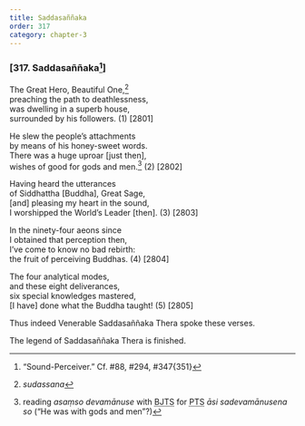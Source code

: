 ```yaml
---
title: Saddasaññaka
order: 317
category: chapter-3
---
```


### \[317. Saddasaññaka[^1]\]

The Great Hero, Beautiful One,[^2]  
preaching the path to deathlessness,  
was dwelling in a superb house,  
surrounded by his followers. (1) \[2801\]

He slew the people’s attachments  
by means of his honey-sweet words.  
There was a huge uproar \[just then\],  
wishes of good for gods and men.[^3] (2) \[2802\]

Having heard the utterances  
of Siddhattha \[Buddha\], Great Sage,  
\[and\] pleasing my heart in the sound,  
I worshipped the World’s Leader \[then\]. (3) \[2803\]

In the ninety-four aeons since  
I obtained that perception then,  
I’ve come to know no bad rebirth:  
the fruit of perceiving Buddhas. (4) \[2804\]

The four analytical modes,  
and these eight deliverances,  
six special knowledges mastered,  
\[I have\] done what the Buddha taught! (5) \[2805\]

Thus indeed Venerable Saddasaññaka Thera spoke these verses.

The legend of Saddasaññaka Thera is finished.

[^1]: “Sound-Perceiver.” Cf. \#88, \#294, \#347{351}

[^2]: *sudassana*

[^3]: reading *asaṃso devamānuse* with <abbr title="Buddha Jayanthi Tripitaka Series">BJTS</abbr> for <abbr title="Pali Text Society">PTS</abbr> *āsi sadevamānusena so* (“He was with gods and men”?)
